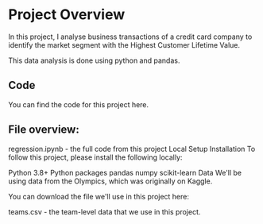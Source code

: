 
# Project Overview
In this project, I analyse business transactions of a credit card company to identify the market segment with the Highest Customer Lifetime Value.

This data analysis is done using python and pandas. 

## Code
You can find the code for this project here.

## File overview:

regression.ipynb - the full code from this project
Local Setup
Installation
To follow this project, please install the following locally:

Python 3.8+
Python packages
pandas
numpy
scikit-learn
Data
We'll be using data from the Olympics, which was originally on Kaggle.

You can download the file we'll use in this project here:

teams.csv - the team-level data that we use in this project.
